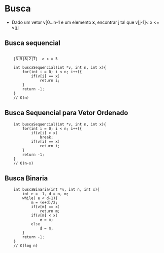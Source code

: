 # Busca
- Dado um vetor v[0...n-1 e um elemento **x**, encontrar j tal que v[j-1]< x <= v[j]

## Busca sequencial
```
     _________
    |3|5|8|2|7| -> x = 5

    int buscaSequencial(int *v, int n, int x){
        for(int i = 0; i < n; i++){
            if(v[i] == x)
                return i;
        }
        return -1;
    }
    // O(n)
```
## Busca Sequencial para Vetor Ordenado 
```
    int buscaSequencial(int *v, int n, int x){
        for(int i = 0; i < n; i++){
            if(v[i] > x)
                break;
            if(v[i] == x)
                return i;
        }
        return -1;
    }
    // O(n-x)
```
## Busca Binaria
```
    int buscaBinaria(int *v, int n, int x){
        int e = -1, d = n, m;
        while( e < d-1){
            m = (e+d)/2;
            if(v[m] == x)
                return m;
            if(v[m] < x)
                e = m;
            else
                d = m;
        }
        return -1;
    }
    // O(log n)
```
